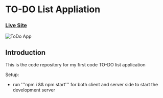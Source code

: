 # TO-DO List Appliation

### [Live Site](https://frenetiks-to-do-list.netlify.app/)

![ToDo App](https://ibb.co/xXN09zb)

## Introduction
This is the code repository for my first code TO-DO list application

Setup:
- run '''npm i && npm start''' for both client and server side to start the development server

